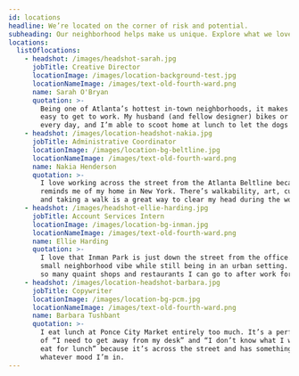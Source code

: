 ```yaml
---
id: locations
headline: We’re located on the corner of risk and potential.
subheading: Our neighborhood helps make us unique. Explore what we love about it.
locations:
  listOflocations:
    - headshot: /images/headshot-sarah.jpg
      jobTitle: Creative Director
      locationImage: /images/location-background-test.jpg
      locationNameImage: /images/text-old-fourth-ward.png
      name: Sarah O'Bryan
      quotation: >-
        Being one of Atlanta’s hottest in-town neighborhoods, it makes it super
        easy to get to work. My husband (and fellow designer) bikes or runs here
        every day, and I’m able to scoot home at lunch to let the dogs out.
    - headshot: /images/location-headshot-nakia.jpg
      jobTitle: Administrative Coordinator
      locationImage: /images/location-bg-beltline.jpg
      locationNameImage: /images/text-old-fourth-ward.png
      name: Nakia Henderson
      quotation: >-
        I love working across the street from the Atlanta Beltline because it
        reminds me of my home in New York. There’s walkability, art, culture,
        and taking a walk is a great way to clear my head during the workday.
    - headshot: /images/headshot-ellie-harding.jpg
      jobTitle: Account Services Intern
      locationImage: /images/location-bg-inman.jpg
      locationNameImage: /images/text-old-fourth-ward.png
      name: Ellie Harding
      quotation: >-
        I love that Inman Park is just down the street from the office. It has a
        small neighborhood vibe while still being in an urban setting. There are
        so many quaint shops and restaurants I can go to after work for a treat.
    - headshot: /images/location-headshot-barbara.jpg
      jobTitle: Copywriter
      locationImage: /images/location-bg-pcm.jpg
      locationNameImage: /images/text-old-fourth-ward.png
      name: Barbara Tushbant
      quotation: >-
        I eat lunch at Ponce City Market entirely too much. It’s a perfect storm
        of “I need to get away from my desk” and “I don’t know what I want to
        eat for lunch” because it’s across the street and has something for
        whatever mood I’m in.
---
```


